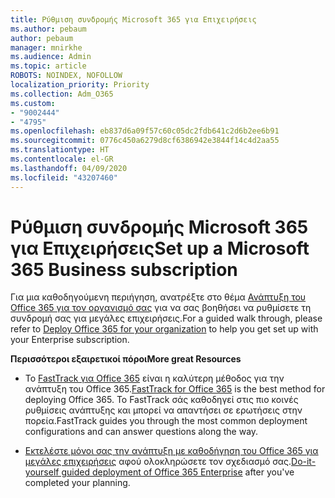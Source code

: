 ```yaml
---
title: Ρύθμιση συνδρομής Microsoft 365 για Επιχειρήσεις
ms.author: pebaum
author: pebaum
manager: mnirkhe
ms.audience: Admin
ms.topic: article
ROBOTS: NOINDEX, NOFOLLOW
localization_priority: Priority
ms.collection: Adm_O365
ms.custom:
- "9002444"
- "4795"
ms.openlocfilehash: eb837d6a09f57c60c05dc2fdb641c2d6b2ee6b91
ms.sourcegitcommit: 0776c450a6279d8cf6386942e3844f14c4d2aa55
ms.translationtype: HT
ms.contentlocale: el-GR
ms.lasthandoff: 04/09/2020
ms.locfileid: "43207460"
---
```

# <a name="set-up-a-microsoft-365-business-subscription"></a><span data-ttu-id="6483f-102">Ρύθμιση συνδρομής Microsoft 365 για Επιχειρήσεις</span><span class="sxs-lookup"><span data-stu-id="6483f-102">Set up a Microsoft 365 Business subscription</span></span>

<span data-ttu-id="6483f-103">Για μια καθοδηγούμενη περιήγηση, ανατρέξτε στο θέμα [Ανάπτυξη του Office 365 για τον οργανισμό σας](https://docs.microsoft.com/office365/enterprise/setup-overview-for-enterprises) για να σας βοηθήσει να ρυθμίσετε τη συνδρομή σας για μεγάλες επιχειρήσεις.</span><span class="sxs-lookup"><span data-stu-id="6483f-103">For a guided walk through, please refer to [Deploy Office 365 for your organization](https://docs.microsoft.com/office365/enterprise/setup-overview-for-enterprises) to help you get set up with your Enterprise subscription.</span></span>

<span data-ttu-id="6483f-104">**Περισσότεροι εξαιρετικοί πόροι**</span><span class="sxs-lookup"><span data-stu-id="6483f-104">**More great Resources**</span></span>

- <span data-ttu-id="6483f-105">Το [FastTrack για Office 365](https://docs.microsoft.com/fasttrack/O365-fasttrack-benefit-for-office-365) είναι η καλύτερη μέθοδος για την ανάπτυξη του Office 365.</span><span class="sxs-lookup"><span data-stu-id="6483f-105">[FastTrack for Office 365](https://docs.microsoft.com/fasttrack/O365-fasttrack-benefit-for-office-365) is the best method for deploying Office 365.</span></span> <span data-ttu-id="6483f-106">Το FastTrack σάς καθοδηγεί στις πιο κοινές ρυθμίσεις ανάπτυξης και μπορεί να απαντήσει σε ερωτήσεις στην πορεία.</span><span class="sxs-lookup"><span data-stu-id="6483f-106">FastTrack guides you through the most common deployment configurations and can answer questions along the way.</span></span> 

- <span data-ttu-id="6483f-107">[Εκτελέστε μόνοι σας την ανάπτυξη με καθοδήγηση του Office 365 για μεγάλες επιχειρήσεις](https://docs.microsoft.com/office365/enterprise/setup-overview-for-enterprises#do-it-yourself-guided-deployment-of-office-365-enterprise) αφού ολοκληρώσετε τον σχεδιασμό σας.</span><span class="sxs-lookup"><span data-stu-id="6483f-107">[Do-it-yourself guided deployment of Office 365 Enterprise](https://docs.microsoft.com/office365/enterprise/setup-overview-for-enterprises#do-it-yourself-guided-deployment-of-office-365-enterprise) after you've completed your planning.</span></span> 
